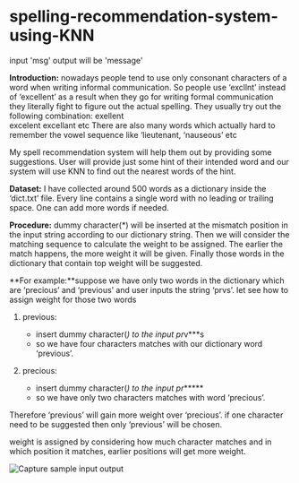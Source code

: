 # spelling-recommendation-system-using-KNN
input 'msg' output will be 'message'

**Introduction:** nowadays people tend to use only consonant characters of a word when writing informal communication. So people use ‘excllnt’ instead of ‘excellent’ as a result when they go for writing formal communication they literally fight to figure out the actual spelling. They usually try out the following combination:
exellent  
excelent 
excellant etc
There are also many words which actually hard to remember the vowel sequence like ‘lieutenant, ‘nauseous’ etc

My spell recommendation system will help them out by providing some suggestions. User will provide just some hint of their intended word and our system will use KNN to find out the nearest words of the hint.

**Dataset:** I have collected around 500 words as a dictionary inside the ‘dict.txt’ file. Every line contains a single word with no leading or trailing space. One can add more words if needed.

**Procedure:** dummy character(*) will be inserted at the mismatch position in the input string according to our dictionary string. Then we will consider the matching sequence to calculate the weight to be assigned. The earlier the match happens, the more weight it will be given. Finally those words in the dictionary that contain top weight will be suggested.

**For example:**suppose we have only two words in the dictionary which are ‘precious’ and ‘previous’ and user inputs the string ‘prvs’.
let see how to assign weight for those two words

1. previous: 
	* insert dummy character(*) to the input pr*v***s
	* so we have four characters matches with our dictionary word ‘previous’.
	
2. precious:
	* insert dummy character(*) to the input pr****** 
	* so we have only two characters matches with word ‘precious’.
	
Therefore ‘previous’ will gain more weight over ‘precious’. if one character need to be suggested then only ‘previous’ will be chosen.

weight is assigned by considering how much character matches and in which position it matches, earlier positions will get more weight.


![Capture](https://user-images.githubusercontent.com/43715453/132135327-e756b78f-ce4c-4450-934e-cd23f94f1509.PNG)
sample input output
